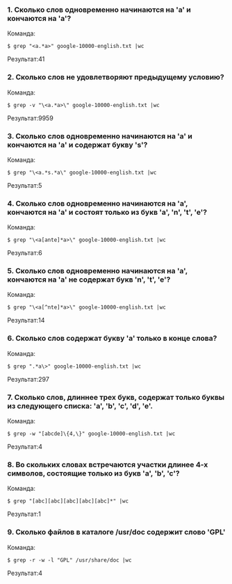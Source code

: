 ### 1. Сколько слов одновременно начинаются на 'a' и кончаются на 'a'?

Команда:
 
```
$ grep "<a.*a>" google-10000-english.txt |wc
```

Результат:41

### 2. Сколько слов не удовлетворяют предыдущему условию?

Команда:

```
$ grep -v "\<a.*a>\" google-10000-english.txt |wc
```

Результат:9959

### 3. Сколько слов одновременно начинаются на 'a' и кончаются на 'a' и содержат букву 's'?

Команда:

```
$ grep "\<a.*s.*a\" google-10000-english.txt |wc
```

Результат:5

### 4. Сколько слов одновременно начинаются на 'a', кончаются на 'a' и состоят только из букв 'a', 'n', 't', 'e'?

Команда:

```
$ grep "\<a[ante]*a>\" google-10000-english.txt |wc
```

Результат:6

### 5. Сколько слов одновременно начинаются на 'a', кончаются на 'a' не содержат букв 'n', 't', 'e'?

Команда:

```
$ grep "\<a[^nte]*a>\" google-10000-english.txt |wc
```

Результат:14

### 6. Сколько слов содержат букву 'a' только в конце слова?

Команда:

```
$ grep ".*a\>" google-10000-english.txt |wc
```

Результат:297

### 7. Сколько слов, длиннее трех букв, содержат только буквы из следующего списка: 'a', 'b', 'c', 'd', 'e'.

Команда:

```
$ grep -w "[abcde]\{4,\}" google-10000-english.txt |wc
```

Результат:4

### 8. Во скольких словах встречаются участки длинее 4-х символов, состоящие только из букв 'a', 'b', 'c'?

Команда:

```
$ grep "[abc][abc][abc][abc][abc]*" |wc
```

Результат:1

### 9. Сколько файлов в каталоге /usr/doc содержит слово 'GPL'

Команда:


```
$ grep -r -w -l "GPL" /usr/share/doc |wc
```

Результат:4
